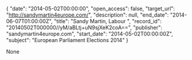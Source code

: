 {
  "date": "2014-05-02T00:00:00", 
  "open_access": false, 
  "target_url": "http://sandymartin4europe.com/", 
  "description": null, 
  "end_date": "2014-06-07T01:00:00Z", 
  "title": "Sandy Martin, Labour ", 
  "record_id": "20140502T000000//yM/aBLtj+uN9sjXeK2coA==", 
  "publisher": "sandymartin4europe.com", 
  "start_date": "2014-05-02T00:00:00Z", 
  "subject": "European Parliament Elections 2014"
}

None
